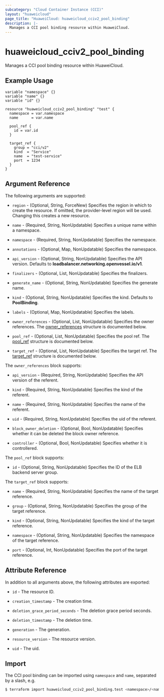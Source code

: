 ```yaml
---
subcategory: "Cloud Container Instance (CCI)"
layout: "huaweicloud"
page_title: "HuaweiCloud: huaweicloud_cciv2_pool_binding"
description: |-
  Manages a CCI pool binding resource within HuaweiCloud.
---
```


# huaweicloud_cciv2_pool_binding

Manages a CCI pool binding resource within HuaweiCloud.

## Example Usage

```hcl
variable "namespace" {}
variable "name" {}
variable "id" {}

resource "huaweicloud_cciv2_pool_binding" "test" {
  namespace = var.namespace
  name      = var.name

  pool_ref {
    id = var.id
  }

  target_ref {
    group = "cci/v2"
    kind  = "Service"
    name  = "test-service"
    port  = 1234
  }
}
```

## Argument Reference

The following arguments are supported:

* `region` - (Optional, String, ForceNew) Specifies the region in which to create the resource.
  If omitted, the provider-level region will be used.
  Changing this creates a new resource.

* `name` - (Required, String, NonUpdatable) Specifies a unique name within a namespace.

* `namespace` - (Required, String, NonUpdatable) Specifies the namespace.

* `annotations` - (Optional, Map, NonUpdatable) Specifies the namespace.

* `api_version` - (Optional, String, NonUpdatable) Specifies the API version.
  Defaults to **loadbalancer.networking.openvessel.io/v1**.

* `finalizers` - (Optional, List, NonUpdatable) Specifies the finalizers.

* `generate_name` - (Optional, String, NonUpdatable) Specifies the generate name.

* `kind` - (Optional, String, NonUpdatable) Specifies the kind. Defaults to **PoolBinding**.

* `labels` - (Optional, Map, NonUpdatable) Specifies the labels.

* `owner_references` - (Optional, List, NonUpdatable) Specifies the owner references.
  The [owner_references](#owner_references) structure is documented below.

* `pool_ref` - (Optional, List, NonUpdatable) Specifies the pool ref.
  The [pool_ref](#pool_ref) structure is documented below.

* `target_ref` - (Optional, List, NonUpdatable) Specifies the target ref.
  The [target_ref](#target_ref) structure is documented below.

<a name="owner_references"></a>
The `owner_references` block supports:

* `api_version` - (Required, String, NonUpdatable) Specifies the API version of the referent.

* `kind` - (Required, String, NonUpdatable) Specifies the kind of the referent.

* `name` - (Required, String, NonUpdatable) Specifies the name of the referent.

* `uid` - (Required, String, NonUpdatable) Specifies the uid of the referent.

* `block_owner_deletion` - (Optional, Bool, NonUpdatable) Specifies whether it can be deleted the block owner reference.

* `controller` - (Optional, Bool, NonUpdatable) Specifies whether it is controllered.

<a name="pool_ref"></a>
The `pool_ref` block supports:

* `id` - (Optional, String, NonUpdatable) Specifies the ID of the ELB backend server group.

<a name="target_ref"></a>
The `target_ref` block supports:

* `name` - (Required, String, NonUpdatable) Specifies the name of the target reference.

* `group` - (Optional, String, NonUpdatable) Specifies the group of the target reference.

* `kind` - (Optional, String, NonUpdatable) Specifies the kind of the target reference.

* `namespace` - (Optional, String, NonUpdatable) Specifies the namespace of the target reference.

* `port` - (Optional, Int, NonUpdatable) Specifies the port of the target reference.

## Attribute Reference

In addition to all arguments above, the following attributes are exported:

* `id` - The resource ID.

* `creation_timestamp` - The creation time.

* `deletion_grace_period_seconds` - The deletion grace period seconds.

* `deletion_timestamp` - The deletion time.

* `generation` - The generation.

* `resource_version` - The resource version.

* `uid` - The uid.

## Import

The CCI pool binding can be imported using `namespace` and `name`, separated by a slash, e.g.

```bash
$ terraform import huaweicloud_cciv2_pool_binding.test <namespace>/<name>
```
